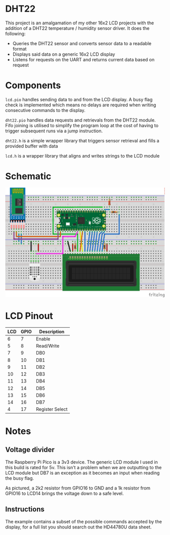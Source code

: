 # DHT22

This project is an amalgamation of my other 16x2 LCD projects with the addition of a DHT22 temperature / humidity sensor driver. It does the following:

- Queries the DHT22 sensor and converts sensor data to a readable format
- Displays said data on a generic 16x2 LCD display
- Listens for requests on the UART and returns current data based on request 

# Components

`lcd.pio` handles sending data to and from the LCD display. A busy flag check is implemented which means no delays are required when writing consecutive commands to the display.

`dht22.pio` handles data requests and retrievals from the DHT22 module. Fifo joining is utilised to simplify the program loop at the cost of having to trigger subsequent runs via a jump instruction.

`dht22.h` is a simple wrapper library that triggers sensor retrieval and fills a provided buffer with data

`lcd.h` is a wrapper library that aligns and writes strings to the LCD module

# Schematic

<img src="bb_schematic.png" width="600"/>

# LCD Pinout

| LCD | GPIO | Description     |
|-----|------|-----------------|
| 6   | 7    | Enable          | 
| 5   | 8    | Read/Write      | 
| 7   | 9    | DB0             | 
| 8   | 10   | DB1             | 
| 9   | 11   | DB2             | 
| 10  | 12   | DB3             | 
| 11  | 13   | DB4             | 
| 12  | 14   | DB5             | 
| 13  | 15   | DB6             | 
| 14  | 16   | DB7             | 
| 4   | 17   | Register Select | 


# Notes
## Voltage divider
The Raspberry Pi Pico is a 3v3 device. The generic LCD module I used in this build is rated for 5v. This isn't a problem when we are outputting to the LCD module but DB7 is an exception as it becomes an input when reading the busy flag. 

As pictured, a 2k2 resistor from GPIO16 to GND and a 1k resistor from GPIO16 to LCD14 brings the voltage down to a safe level.

## Instructions
The example contains a subset of the possible commands accepted by the display, for a full list you should search out the HD44780U data sheet.
